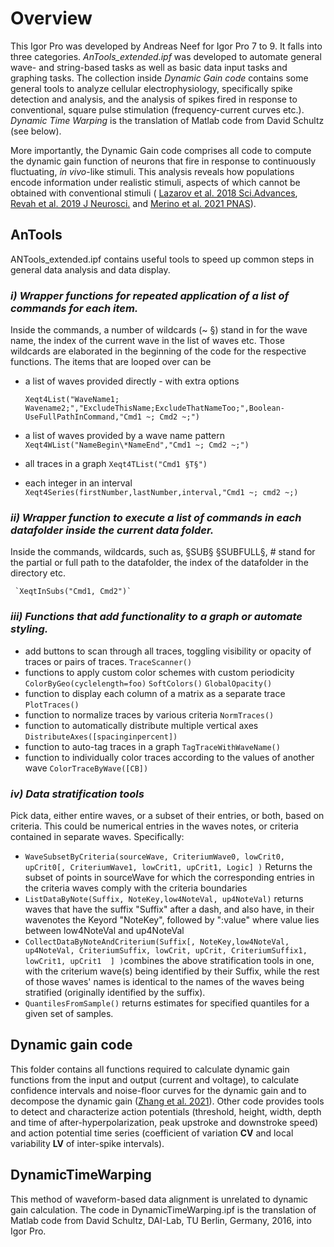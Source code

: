 <!DOCTYPE html>
<html>
<body>
  
# Overview
This Igor Pro was developed by Andreas Neef for Igor Pro 7 to 9. It falls into three categories. *AnTools_extended.ipf* was developed to automate general wave- and string-based tasks as well as basic data input tasks and graphing tasks.
The collection inside *Dynamic Gain code* contains some general tools to analyze cellular electrophysiology, specifically spike detection and analysis, and the analysis of spikes fired in response to conventional, square pulse stimulation (frequency-current curves etc.). *Dynamic Time Warping* is the translation of Matlab code from David Schultz (see below).
  
More importantly, the Dynamic Gain code comprises all code to compute the dynamic gain function of neurons that fire in response to continuously fluctuating, <i>in vivo</i>-like stimuli. This analysis reveals how populations encode information under realistic stimuli, aspects of which cannot be obtained with conventional stimuli ( [Lazarov et al. 2018 Sci.Advances](https://doi.org/10.1126/sciadv.aau8621), [Revah et al. 2019 J Neurosci.](https://doi.org/10.1523/JNEUROSCI.3147-18.2019) and [Merino et al. 2021 PNAS](https://doi.org/10.1073/pnas.2114549118)).

## AnTools
ANTools_extended.ipf contains useful tools to speed up common steps in general data analysis and data display.

### *i) Wrapper functions for repeated application of a list of commands for each item.*
  
  Inside the commands,
   a number of wildcards (~ §) stand in for the wave name, the index of the current wave in the list of waves etc. Those wildcards are elaborated in the beginning of the code for the respective functions.
   The items that are looped over can be 
  - a list of waves provided directly - with extra options
    
    `Xeqt4List("WaveName1; Wavename2;","ExcludeThisName;ExcludeThatNameToo;",Boolean-UseFullPathInCommand,"Cmd1 ~; Cmd2 ~;")`
  - a list of waves provided by a wave name pattern
      `Xeqt4WList("NameBegin\*NameEnd","Cmd1 ~; Cmd2 ~;")`
  
  - all traces in a graph `Xeqt4TList("Cmd1 §T§")`
  - each integer in an interval `Xeqt4Series(firstNumber,lastNumber,interval,"Cmd1 ~; cmd2 ~;)`
     
 ### *ii) Wrapper function to execute a list of commands in each datafolder inside the current data folder.*
  
  Inside the 
     commands, wildcards, such as, §SUB§ §SUBFULL§, \# stand for the partial or full path to the datafolder,
     the index of the datafolder in the directory etc. 
     
     `XeqtInSubs("Cmd1, Cmd2")`
  
  ### *iii) Functions that add functionality to a graph or automate styling.* 
  - add buttons to scan through all traces, toggling visibility or opacity of traces or pairs of traces. `TraceScanner()`
  - functions to apply custom color schemes with  custom periodicity `ColorByGeo(cyclelength=foo)` `SoftColors()` `GlobalOpacity()`
  - function to display each column of a matrix as a separate trace `PlotTraces()`
  - function to normalize traces by various criteria `NormTraces()`
  - function to automatically distribute multiple vertical axes `DistributeAxes([spacinginpercent])`
  - function to auto-tag traces in a graph `TagTraceWithWaveName()`
  - function to individually color traces according to the values of another wave `ColorTraceByWave([CB])`
  
  ### *iv) Data stratification tools*
  Pick data, either entire waves, or a subset of their entries, or both, based on criteria. This could be numerical entries in the waves notes, or criteria contained in separate waves. Specifically:
  - `WaveSubsetByCriteria(sourceWave, CriteriumWave0, lowCrit0, upCrit0[, CriteriumWave1, lowCrit1, upCrit1, Logic] )` Returns the subset of points in sourceWave for which the corresponding entries in the criteria waves comply with the criteria boundaries
  - `ListDataByNote(Suffix, NoteKey,low4NoteVal, up4NoteVal)` returns waves that have the suffix "Suffix" after a dash, and also have, in their wavenotes the Keyord "NoteKey", followed by ":value" where value lies between low4NoteVal and up4NoteVal
  - `CollectDataByNoteAndCriterium(Suffix[, NoteKey,low4NoteVal, up4NoteVal, CriteriumSuffix, lowCrit, upCrit, CriteriumSuffix1, lowCrit1, upCrit1	] )`combines the above stratification tools in one, with the criterium wave(s) being identified by their Suffix, while the rest of those waves' names is identical to the names of the waves being stratified (originally identified by the suffix). 
  - `QuantilesFromSample()` returns estimates for specified quantiles for a given set of samples.

## Dynamic gain code
This folder contains all functions required to calculate dynamic gain functions from the input and output (current and voltage), to calculate confidence intervals and noise-floor curves for the dynamic gain and to decompose the dynamic gain ([Zhang et al. 2021](https://doi.org/10.1101/2022.02.04.479104)).
Other code provides tools to detect and characterize action potentials (threshold, height, width, depth and time of after-hyperpolarization, peak upstroke and downstroke speed) and action potential time series (coefficient of variation **CV** and local variability **LV** of inter-spike intervals).

## DynamicTimeWarping
This method of waveform-based data alignment is unrelated to dynamic gain calculation. The code in DynamicTimeWarping.ipf is the translation of Matlab code from David Schultz, DAI-Lab, TU Berlin, Germany, 2016, into Igor Pro.
